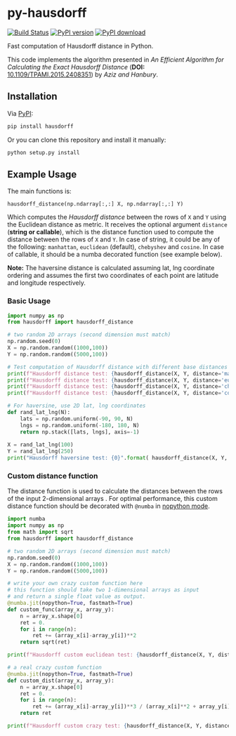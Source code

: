 # py-hausdorff
[![Build Status][travis-image]][travis-url]  [![PyPI version][pypi-image]][pypi-url]  [![PyPI download][download-image]][pypi-url]

Fast computation of Hausdorff distance in Python. 

This code implements the algorithm presented in _An Efficient Algorithm for Calculating the Exact Hausdorff Distance_ (__DOI:__ [10.1109/TPAMI.2015.2408351](https://doi.org/10.1109/TPAMI.2015.2408351)) by _Aziz and Hanbury_.


## Installation

Via [PyPI](https://pypi.org/project/hausdorff/):

```bash
pip install hausdorff
```
Or you can clone this repository and install it manually: 

```bash
python setup.py install
```

## Example Usage
The main functions is: 

`hausdorff_distance(np.ndarray[:,:] X, np.ndarray[:,:] Y)`

Which computes the _Hausdorff distance_ between the rows of `X` and `Y` using the Euclidean distance as metric. It receives the optional argument `distance` (**string or callable**), which is the distance function used to compute the distance between the rows of `X` and `Y`. In case of string, it could be any of the following: `manhattan`, `euclidean` (default), `chebyshev` and `cosine`. In case of callable, it should be a numba decorated function (see example below).


__Note:__ The haversine distance is calculated assuming lat, lng coordinate ordering and assumes
 the first two coordinates of each point are latitude and longitude respectively.
 
 ### Basic Usage

```python
import numpy as np
from hausdorff import hausdorff_distance

# two random 2D arrays (second dimension must match)
np.random.seed(0)
X = np.random.random((1000,100))
Y = np.random.random((5000,100))

# Test computation of Hausdorff distance with different base distances
print(f"Hausdorff distance test: {hausdorff_distance(X, Y, distance='manhattan')}")
print(f"Hausdorff distance test: {hausdorff_distance(X, Y, distance='euclidean')}")
print(f"Hausdorff distance test: {hausdorff_distance(X, Y, distance='chebyshev')}")
print(f"Hausdorff distance test: {hausdorff_distance(X, Y, distance='cosine')}")

# For haversine, use 2D lat, lng coordinates
def rand_lat_lng(N):
    lats = np.random.uniform(-90, 90, N)
    lngs = np.random.uniform(-180, 180, N)
    return np.stack([lats, lngs], axis=-1)
        
X = rand_lat_lng(100)
Y = rand_lat_lng(250)
print("Hausdorff haversine test: {0}".format( hausdorff_distance(X, Y, distance="haversine") ))
```

### Custom distance function

The distance function is used to calculate the distances between the rows of the input 2-dimensional arrays . For optimal performance, this custom distance function should be decorated with `@numba` in [nopython mode](https://numba.pydata.org/numba-doc/latest/user/jit.html).

```python
import numba
import numpy as np
from math import sqrt
from hausdorff import hausdorff_distance

# two random 2D arrays (second dimension must match)
np.random.seed(0)
X = np.random.random((1000,100))
Y = np.random.random((5000,100))

# write your own crazy custom function here
# this function should take two 1-dimensional arrays as input
# and return a single float value as output.
@numba.jit(nopython=True, fastmath=True)
def custom_func(array_x, array_y):
    n = array_x.shape[0]
    ret = 0.
    for i in range(n):
        ret += (array_x[i]-array_y[i])**2
    return sqrt(ret)

print(f"Hausdorff custom euclidean test: {hausdorff_distance(X, Y, distance=custom_dist)}")

# a real crazy custom function
@numba.jit(nopython=True, fastmath=True)
def custom_dist(array_x, array_y):
    n = array_x.shape[0]
    ret = 0.
    for i in range(n):
        ret += (array_x[i]-array_y[i])**3 / (array_x[i]**2 + array_y[i]**2 + 0.1)
    return ret

print(f"Hausdorff custom crazy test: {hausdorff_distance(X, Y, distance=custom_dist)}")
```

[travis-image]: https://travis-ci.org/mavillan/py-hausdorff.svg?branch=master
[travis-url]: https://travis-ci.org/mavillan/py-hausdorff
[pypi-image]: http://img.shields.io/pypi/v/hausdorff.svg
[pypi-url]: https://pypi.org/project/hausdorff/
[download-image]: http://img.shields.io/pypi/dm/hausdorff.svg
